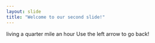 ```yaml
---
layout: slide
title: "Welcome to our second slide!"
---
```

living a quarter mile an hour
Use the left arrow to go back!

